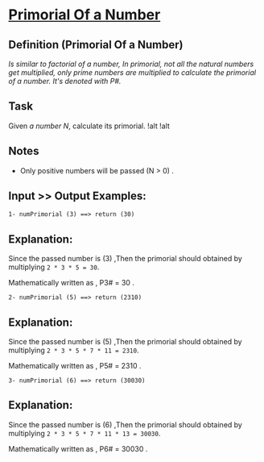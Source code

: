 # [Primorial Of a Number](https://www.codewars.com/kata/5a99a03e4a6b34bb3c000124)

## Definition (Primorial Of a Number)

*Is similar to factorial of a number, In primorial, not all the natural numbers get multiplied, only prime numbers are multiplied to calculate the primorial of a number. It's denoted with P#.*

## Task

Given *a number N*, calculate its primorial. !alt !alt

## Notes

* Only positive numbers will be passed (N > 0) .

## Input >> Output Examples:

```
1- numPrimorial (3) ==> return (30)
```

## Explanation:

Since the passed number is (3) ,Then the primorial should obtained by multiplying `2 * 3 * 5 = 30`.

Mathematically written as , P3# = 30 .

```
2- numPrimorial (5) ==> return (2310)
```

## Explanation:

Since the passed number is (5) ,Then the primorial should obtained by multiplying `2 * 3 * 5 * 7 * 11 = 2310`.

Mathematically written as , P5# = 2310 .

```
3- numPrimorial (6) ==> return (30030)
```

## Explanation:

Since the passed number is (6) ,Then the primorial should obtained by multiplying `2 * 3 * 5 * 7 * 11 * 13 = 30030`.

Mathematically written as , P6# = 30030 .